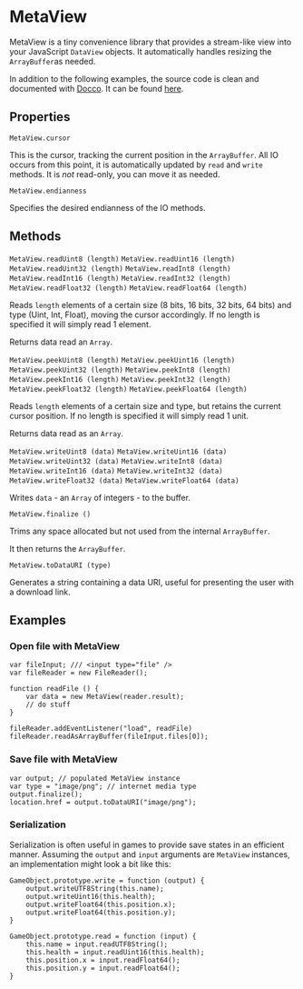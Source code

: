# MetaView
MetaView is a tiny convenience library that provides a stream-like view into your JavaScript `DataView` objects. It automatically handles resizing the `ArrayBuffer`as needed.

In addition to the following examples, the source code is clean and documented with [Docco](https://jashkenas.github.io/docco/). It can be found [here](https://need12648430.github.io/metaview/docs).

## Properties

`MetaView.cursor`

This is the cursor, tracking the current position in the `ArrayBuffer`.
All IO occurs from this point, it is automatically updated by `read` and `write`
methods. It is *not* read-only, you can move it as needed.

`MetaView.endianness`

Specifies the desired endianness of the IO methods.

## Methods

`MetaView.readUint8 (length)`
`MetaView.readUint16 (length)`
`MetaView.readUint32 (length)`
`MetaView.readInt8 (length)`
`MetaView.readInt16 (length)`
`MetaView.readInt32 (length)`
`MetaView.readFloat32 (length)`
`MetaView.readFloat64 (length)`

Reads `length` elements of a certain size (8 bits, 16 bits, 32 bits, 64 bits) and
type (Uint, Int, Float), moving the cursor accordingly. If no length is specified
it will simply read 1 element.

Returns data read an `Array`.

`MetaView.peekUint8 (length)`
`MetaView.peekUint16 (length)`
`MetaView.peekUint32 (length)`
`MetaView.peekInt8 (length)`
`MetaView.peekInt16 (length)`
`MetaView.peekInt32 (length)`
`MetaView.peekFloat32 (length)`
`MetaView.peekFloat64 (length)`

Reads `length` elements of a certain size and type, but retains the current cursor
position. If no length is specified it will simply read 1 unit.

Returns data read as an `Array`.

`MetaView.writeUint8 (data)`
`MetaView.writeUint16 (data)`
`MetaView.writeUint32 (data)`
`MetaView.writeInt8 (data)`
`MetaView.writeInt16 (data)`
`MetaView.writeInt32 (data)`
`MetaView.writeFloat32 (data)`
`MetaView.writeFloat64 (data)`

Writes `data` - an `Array` of integers - to the buffer.

`MetaView.finalize ()`

Trims any space allocated but not used from the internal `ArrayBuffer`.

It then returns the `ArrayBuffer`.

`MetaView.toDataURI (type)`

Generates a string containing a data URI, useful for presenting the user with
a download link.


## Examples

### Open file with MetaView

	var fileInput; /// <input type="file" />
	var fileReader = new FileReader();

	function readFile () {
		var data = new MetaView(reader.result);
		// do stuff
	}

	fileReader.addEventListener("load", readFile)
	fileReader.readAsArrayBuffer(fileInput.files[0]);

### Save file with MetaView

	var output; // populated MetaView instance
	var type = "image/png"; // internet media type
	output.finalize();
	location.href = output.toDataURI("image/png");

### Serialization

Serialization is often useful in games to provide save states in an efficient
manner. Assuming the `output` and `input` arguments are `MetaView` instances, an
implementation might look a bit like this:

	GameObject.prototype.write = function (output) {
		output.writeUTF8String(this.name);
		output.writeUint16(this.health);
		output.writeFloat64(this.position.x);
		output.writeFloat64(this.position.y);
	}

	GameObject.prototype.read = function (input) {
		this.name = input.readUTF8String();
		this.health = input.readUint16(this.health);
		this.position.x = input.readFloat64();
		this.position.y = input.readFloat64();
	}
